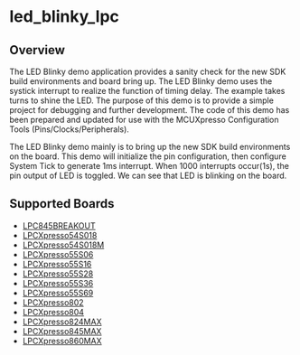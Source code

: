 # led_blinky_lpc

## Overview
The LED Blinky demo application provides a sanity check for the new SDK build environments and board bring up. The LED Blinky demo 
uses the systick interrupt to realize the function of timing delay. The example takes turns to shine the LED. The purpose of this 
demo is to provide a simple project for debugging and further development.
The code of this demo has been prepared and updated for use with the MCUXpresso Configuration Tools (Pins/Clocks/Peripherals).

The LED Blinky demo mainly is to bring up the new SDK build environments on the board.
This demo will initialize the pin configuration, then configure System Tick to generate 
1ms interrupt. When 1000 interrupts occur(1s), the pin output of LED is toggled. We can 
see that LED is blinking on the board.

## Supported Boards
- [LPC845BREAKOUT](../../_boards/lpc845breakout/demo_apps/led_blinky/example_board_readme.md)
- [LPCXpresso54S018](../../_boards/lpcxpresso54s018/demo_apps/led_blinky/example_board_readme.md)
- [LPCXpresso54S018M](../../_boards/lpcxpresso54s018m/demo_apps/led_blinky/example_board_readme.md)
- [LPCXpresso55S06](../../_boards/lpcxpresso55s06/demo_apps/led_blinky/example_board_readme.md)
- [LPCXpresso55S16](../../_boards/lpcxpresso55s16/demo_apps/led_blinky/example_board_readme.md)
- [LPCXpresso55S28](../../_boards/lpcxpresso55s28/demo_apps/led_blinky/example_board_readme.md)
- [LPCXpresso55S36](../../_boards/lpcxpresso55s36/demo_apps/led_blinky/example_board_readme.md)
- [LPCXpresso55S69](../../_boards/lpcxpresso55s69/demo_apps/led_blinky/example_board_readme.md)
- [LPCXpresso802](../../_boards/lpcxpresso802/demo_apps/led_blinky/example_board_readme.md)
- [LPCXpresso804](../../_boards/lpcxpresso804/demo_apps/led_blinky/example_board_readme.md)
- [LPCXpresso824MAX](../../_boards/lpcxpresso824max/demo_apps/led_blinky/example_board_readme.md)
- [LPCXpresso845MAX](../../_boards/lpcxpresso845max/demo_apps/led_blinky/example_board_readme.md)
- [LPCXpresso860MAX](../../_boards/lpcxpresso860max/demo_apps/led_blinky/example_board_readme.md)
